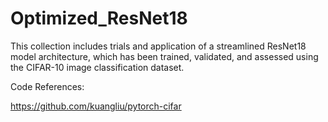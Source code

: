 # Optimized_ResNet18

This collection includes trials and application of a streamlined ResNet18 model architecture, which has been trained, validated, and assessed using the CIFAR-10 image classification dataset.



Code References:

https://github.com/kuangliu/pytorch-cifar

